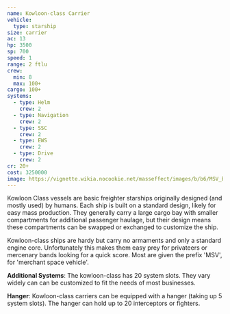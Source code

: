 ```yaml
---
name: Kowloon-class Carrier
vehicle:
  type: starship
size: carrier
ac: 13
hp: 3500
sp: 700
speed: 1
range: 2 ftlu
crew:
  min: 8
  max: 100+
cargo: 100+
systems:
  - type: Helm
    crew: 2
  - type: Navigation
    crew: 2
  - type: SSC
    crew: 2
  - type: EWS
    crew: 2
  - type: Drive
    crew: 2
cr: 20+
cost: 3250000
image: https://vignette.wikia.nocookie.net/masseffect/images/b/b6/MSV_basic_freighter_2_SLI.png/revision/latest?cb=20140906122415&format=original
---
```


Kowloon Class vessels are basic freighter starships originally designed (and mostly used) by humans. Each ship is
built on a standard design, likely for easy mass production. They generally carry a large cargo bay with smaller
compartments for additional passenger haulage, but their design means these compartments can be swapped or exchanged to
customize the ship.

Kowloon-class ships are hardy but carry no armaments and only a standard engine core. Unfortunately this makes them easy
prey for privateers or mercenary bands looking for a quick score. Most are given the prefix 'MSV', for 'merchant space vehicle'.

__Additional Systems__: The kowloon-class has 20 system slots. They vary widely can can be customized to fit the needs
of most businesses.

__Hanger__: Kowloon-class carriers can be equipped with a hanger (taking up 5 system slots). The hanger can hold up to
20 interceptors or fighters.
